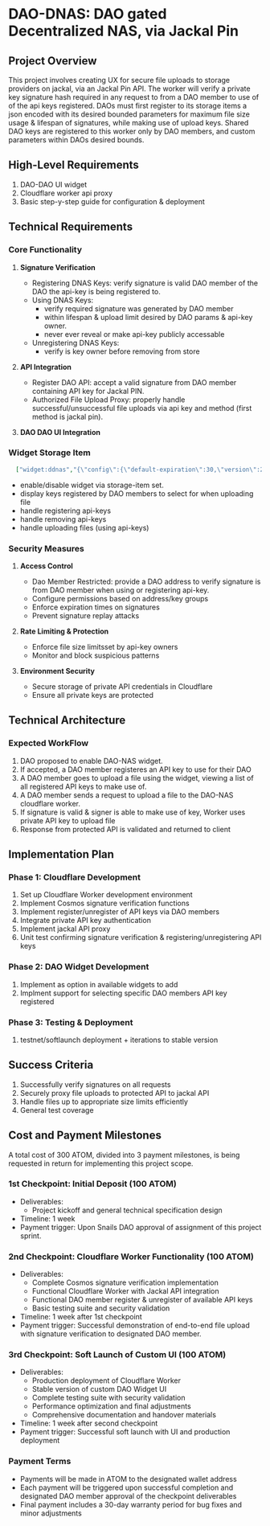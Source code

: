 
# DAO-DNAS: DAO gated Decentralized NAS, via Jackal Pin
<!-- Author: Returniflost, Discover Decentralization DAO DATE: 25/03/25 -->

## Project Overview
This project involves creating UX for secure file uploads to storage providers on jackal, via an Jackal Pin API. The worker will verify a private key signature hash required in any request to from a DAO member to use of  of the api keys registered. DAOs must first register to its storage items a json encoded with its desired bounded parameters for maximum file size usage & lifespan of signatures, while making use of upload keys. Shared DAO keys are registered to this worker only by DAO members, and custom parameters within DAOs desired bounds.

## High-Level Requirements
1. DAO-DAO UI widget
2. Cloudflare worker api proxy 
3. Basic step-y-step guide for configuration & deployment

## Technical Requirements

### Core Functionality
1. **Signature Verification**
   - Registering DNAS Keys: verify signature is valid DAO member of the DAO the api-key is being registered to.
   - Using DNAS Keys: 
      - verify required  signature was generated by DAO member
      - within lifespan & upload limit desired by DAO params & api-key owner.
      - never ever reveal or make api-key publicly accessable
   - Unregistering DNAS Keys: 
      - verify is key owner before removing from store
      <!-- - each time DAO has member use shared key, check for any keys from any no-longer members -->

2. **API Integration**
   - Register DAO API: accept a valid signature from DAO member containing API key for Jackal PIN.
   - Authorized File Upload Proxy: properly handle successful/unsuccessful file uploads via api key and method (first method is jackal pin).
   <!-- - Pass through appropriate headers and authentication -->
   <!-- - Handle file streaming efficiently. -->

3. **DAO DAO UI Integration**
### Widget Storage Item 
```json
  ["widget:ddnas","{\"config\":{\"default-expiration\":30,\"version\":2}"]
```
   - enable/disable widget via storage-item set.
   - display keys registered by DAO members to select for when uploading file
   - handle registering api-keys
   - handle removing api-keys 
   - handle uploading files (using api-keys) 

### Security Measures
1. **Access Control**
   - Dao Member Restricted: provide a DAO address to verify signature is from DAO member when using or registering api-key.
   - Configure permissions based on address/key groups
   - Enforce expiration times on signatures
   - Prevent signature replay attacks

2. **Rate Limiting & Protection**
   - Enforce file size limitsset by api-key owners
   - Monitor and block suspicious patterns

3. **Environment Security**
   - Secure storage of private API credentials in Cloudflare
   - Ensure all private keys are protected

## Technical Architecture
 
### Expected WorkFlow
1. DAO proposed to enable DAO-NAS widget.
2. If accepted, a DAO member registeres an API key to use for their DAO
3. A DAO member goes to upload a file using the widget, viewing a list of all registered API keys to make use of.
4. A DAO member sends a request to upload a file to the DAO-NAS cloudflare worker.
5. If signature is valid & signer  is able to make use of key, Worker uses private API key to upload file
6. Response from protected API is validated and returned to client

## Implementation Plan

### Phase 1: Cloudflare Development
1. Set up Cloudflare Worker development environment
2. Implement Cosmos signature verification functions
3. Implement register/unregister of API keys via DAO members
4. Integrate private API key authentication
5. Implement jackal API proxy 
6. Unit test confirming signature verification & registering/unregistering API keys

### Phase 2: DAO Widget Development 
1. Implement as option in available widgets to add
2. Implment support for selecting specific DAO members API key registered

### Phase 3: Testing & Deployment
1. testnet/softlaunch deployment + iterations to stable version
   
## Success Criteria
1. Successfully verify signatures on all requests
2. Securely proxy file uploads to protected API to jackal API
3. Handle files up to appropriate size limits efficiently
4. General test coverage 
 
## Cost and Payment Milestones
A total cost of 300 ATOM, divided into 3 payment milestones, is being requested in return for implementing this project scope.

### 1st Checkpoint: Initial Deposit (100 ATOM)
- Deliverables:
  - Project kickoff and general technical specification design
- Timeline: 1 week
- Payment trigger: Upon Snails DAO approval of assignment of this project sprint.

### 2nd Checkpoint: Cloudflare Worker Functionality (100 ATOM)
- Deliverables:
  - Complete Cosmos signature verification implementation
  - Functional Cloudflare Worker with Jackal API integration
  - Functional DAO member register & unregister of available API keys
  - Basic testing suite and security validation
- Timeline: 1 week after 1st checkpoint
- Payment trigger: Successful demonstration of end-to-end file upload with signature verification to designated DAO member.

### 3rd Checkpoint: Soft Launch of Custom UI (100 ATOM)
- Deliverables:
  - Production deployment of Cloudflare Worker
  - Stable version of custom DAO Widget UI
  - Complete testing suite with security validation
  - Performance optimization and final adjustments
  - Comprehensive documentation and handover materials
- Timeline: 1 week after second checkpoint 
- Payment trigger: Successful soft launch with UI and production deployment

### Payment Terms
- Payments will be made in ATOM to the designated wallet address
- Each payment will be triggered upon successful completion and designated DAO member approval of the checkpoint deliverables
- Final payment includes a 30-day warranty period for bug fixes and minor adjustments